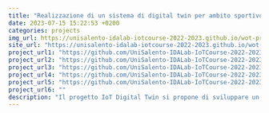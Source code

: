 ```yaml
---
title: "Realizzazione di un sistema di digital twin per ambito sportivo"
date: 2023-07-15 15:22:53 +0200
categories: projects
img_url: https://unisalento-idalab-iotcourse-2022-2023.github.io/wot-project-2022-2023-presentation-ColellaSemeraro/images/architettura.png
site_url: "https://unisalento-idalab-iotcourse-2022-2023.github.io/wot-project-2022-2023-presentation-ColellaSemeraro/"
project_url1: "https://github.com/UniSalento-IDALab-IoTCourse-2022-2023/wot-project-2022-2023-LambdaPythonScripts-ColellaSemeraro"
project_url2: "https://github.com/UniSalento-IDALab-IoTCourse-2022-2023/wot-project-2022-2023-TrainingBackEndService-ColellaSemeraro"
project_url3: "https://github.com/UniSalento-IDALab-IoTCourse-2022-2023/wot-project-2022-2023-HRVBackEndService-ColellaSemeraro"
project_url4: "https://github.com/UniSalento-IDALab-IoTCourse-2022-2023/wot-project-2022-2023-AuthBackEndService-ColellaSemeraro"
project_url5: "https://github.com/UniSalento-IDALab-IoTCourse-2022-2023/wot-project-2022-2023-DigitalTwinFrontendAngular-ColellaSemeraro"
project_url6: ""
description: "Il progetto IoT Digital Twin si propone di sviluppare un sistema innovativo di Digital Twin per l’ambito sportivo, con particolare attenzione allo sport del calcio"
---
```


